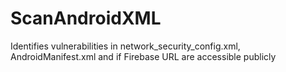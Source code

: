 # ScanAndroidXML
Identifies vulnerabilities in network_security_config.xml, AndroidManifest.xml and if Firebase URL are accessible publicly 
